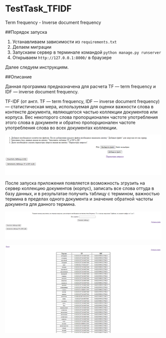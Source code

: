 # TestTask_TFIDF
Term frequency - Inverse document frequency

##Порядок запуска
1) Устанавливаем зависимости из `requirements.txt`
2) Делаем миграции
3) Запускаем сервер в терминале командой `python manage.py runserver`
4) Открываем `http://127.0.0.1:8000/` в браузере   
   
Далее следуем инструкциям.


##Описание

Данная программа предназначена для расчета TF — term frequency и IDF — inverse document frequency.

TF-IDF (от англ. TF — term frequency, IDF — inverse document frequency) — статистическая мера, используемая для оценки важности слова в контексте документа, являющегося частью коллекции документов или корпуса. Вес некоторого слова пропорционален частоте употребления этого слова в документе и обратно пропорционален частоте употребления слова во всех документах коллекции.

![Главное меню программы](https://github.com/Minigamy/TestTask_TFIDF/blob/master/img/tfidf1.PNG)

После запуска приложения появляется возможность згрузить на сервер коллекцию документов (корпус), записать все слова оттуда в базу данных, и в результатае получить таблицу с термином, важностью термина в пределах одного документа и значение обратной частоты документа для данного термина.

![Выбор документа](https://github.com/Minigamy/TestTask_TFIDF/blob/master/img/tfidf2.PNG)

![Таблица](https://github.com/Minigamy/TestTask_TFIDF/blob/master/img/tfidf3.PNG)